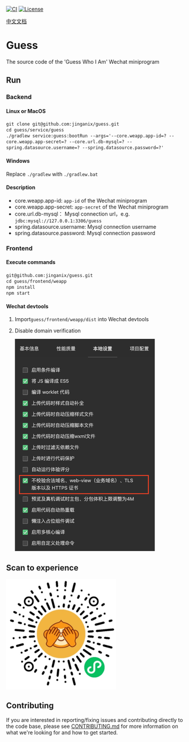 [![CI](https://github.com/jinganix/guess/actions/workflows/ci.yml/badge.svg)](https://github.com/jinganix/guess/actions/workflows/ci.yml)
[![License](http://img.shields.io/:license-apache-brightgreen.svg)](http://www.apache.org/licenses/LICENSE-2.0.html)

[中文文档](README.zh.md)

# Guess

The source code of the 'Guess Who I Am' Wechat miniprogram

## Run

### Backend

#### Linux or MacOS

```shell
git clone git@github.com:jinganix/guess.git
cd guess/service/guess
./gradlew service:guess:bootRun --args='--core.weapp.app-id=? --core.weapp.app-secret=? --core.url.db-mysql=? --spring.datasource.username=? --spring.datasource.password=?'
```

#### Windows

Replace `./gradlew` with `./gradlew.bat`

#### Description

- core.weapp.app-id: `app-id` of the Wechat miniprogram
- core.weapp.app-secret: `app-secret` of the Wechat miniprogram
- core.url.db-mysql： Mysql connection url，e.g. `jdbc:mysql://127.0.0.1:3306/guess`
- spring.datasource.username: Mysql connection username
- spring.datasource.password: Mysql connection password

### Frontend

#### Execute commands

```shell
git@github.com:jinganix/guess.git
cd guess/frontend/weapp
npm install
npm start
```

#### Wechat devtools

1. Import`guess/frontend/weapp/dist` into Wechat devtools
2. Disable domain verification

   <img src="docs/devtools.setting.png" alt="Image" width="381" height="576">

## Scan to experience

<img src="docs/qrcode.jpg" alt="Image" width="300" height="300">

## Contributing

If you are interested in reporting/fixing issues and contributing directly to the code base, please see [CONTRIBUTING.md](CONTRIBUTING.md) for more information on what we're looking for and how to get started.
